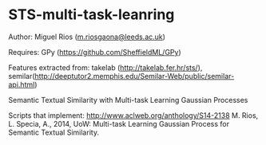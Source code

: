 # STS-multi-task-leanring

Author: Miguel Rios (m.riosgaona@leeds.ac.uk)

Requires: GPy (https://github.com/SheffieldML/GPy) 

Features extracted from: takelab (http://takelab.fer.hr/sts/), semilar(http://deeptutor2.memphis.edu/Semilar-Web/public/semilar-api.html)

Semantic Textual Similarity with Multi-task Learning Gaussian Processes 

Scripts that implement: http://www.aclweb.org/anthology/S14-2138
M. Rios, L. Specia, A., 2014, UoW: Multi-task Learning Gaussian Process for Semantic Textual Similarity. 

